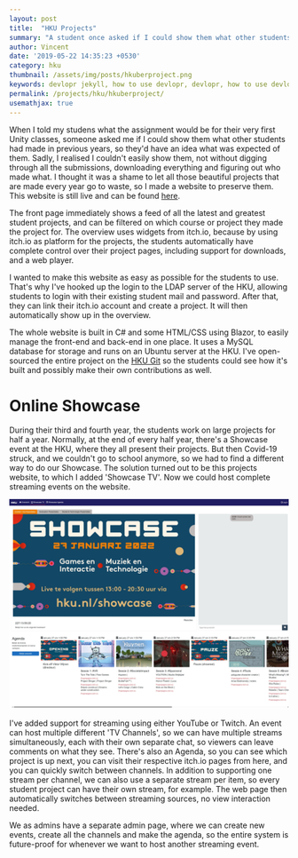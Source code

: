 ```yaml
---
layout: post
title:  "HKU Projects"
summary: "A student once asked if I could show them what other students made in previous years. I realised I couldn't easily do that, so I made a website that could."
author: Vincent
date: '2019-05-22 14:35:23 +0530'
category: hku
thumbnail: /assets/img/posts/hkuberproject.png
keywords: devlopr jekyll, how to use devlopr, devlopr, how to use devlopr-jekyll, devlopr-jekyll tutorial,best jekyll themes
permalink: /projects/hku/hkuberproject/
usemathjax: true
---
```


When I told my studens what the assignment would be for their very first Unity classes, someone asked me if I could show them what other students had made in previous years, so they'd have an idea what was expected of them. Sadly, I realised I couldn't easily show them, not without digging through all the submissions, downloading everything and figuring out who made what. I thought it was a shame to let all those beautiful projects that are made every year go to waste, so I made a website to preserve them. This website is still live and can be found [here](https://projects.hku.nl).

The front page immediately shows a feed of all the latest and greatest student projects, and can be filtered on which course or project they made the project for. The overview uses widgets from itch.io, because by using itch.io as platform for the projects, the students automatically have complete control over their project pages, including support for downloads, and a web player.

I wanted to make this website as easy as possible for the students to use. That's why I've hooked up the login to the LDAP server of the HKU, allowing students to login with their existing student mail and password. After that, they can link their itch.io account and create a project. It will then automatically show up in the overview.

The whole website is built in C# and some HTML/CSS using Blazor, to easily manage the front-end and back-end in one place. It uses a MySQL database for storage and runs on an Ubuntu server at the HKU. I've open-sourced the entire project on the [HKU Git](https://git.hku.nl/vincent.booman/hkuberproject) so the students could see how it's built and possibly make their own contributions as well.

# Online Showcase

During their third and fourth year, the students work on large projects for half a year. Normally, at the end of every half year, there's a Showcase event at the HKU, where they all present their projects. But then Covid-19 struck, and we couldn't go to school anymore, so we had to find a different way to do our Showcase. The solution turned out to be this projects website, to which I added 'Showcase TV'. Now we could host complete streaming events on the website.

<img src="/assets/img/posts/projects_showcase.jpeg" class="img-fluid">

I've added support for streaming using either YouTube or Twitch. An event can host multiple different 'TV Channels', so we can have multiple streams simultaneously, each with their own separate chat, so viewers can leave comments on what they see. There's also an Agenda, so you can see which project is up next, you can visit their respective itch.io pages from here, and you can quickly switch between channels. In addition to supporting one stream per channel, we can also use a separate stream per item, so every student project can have their own stream, for example. The web page then automatically switches between streaming sources, no view interaction needed.

We as admins have a separate admin page, where we can create new events, create all the channels and make the agenda, so the entire system is future-proof for whenever we want to host another streaming event.


